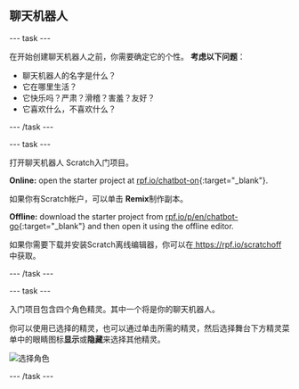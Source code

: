 ## 聊天机器人

\--- task \---

在开始创建聊天机器人之前，你需要确定它的个性。 **考虑以下问题**：

+ 聊天机器人的名字是什么？
+ 它在哪里生活？
+ 它快乐吗？严肃？滑稽？害羞？友好？
+ 它喜欢什么，不喜欢什么？

\--- /task \---

\--- task \---

打开聊天机器人 Scratch入门项目。

**Online:** open the starter project at [rpf.io/chatbot-on](https://rpf.io/chatbot-on){:target="_blank"}.

如果你有Scratch帐户，可以单击 **Remix**制作副本。

**Offline:** download the starter project from [rpf.io/p/en/chatbot-go](https://rpf.io/p/en/chatbot-go){:target="_blank"} and then open it using the offline editor.

如果你需要下载并安装Scratch离线编辑器，你可以在[ https://rpf.io/scratchoff ](rpf.io/scratchoff)中获取。

\--- /task \---

\--- task \---

入门项目包含四个角色精灵。其中一个将是你的聊天机器人。

你可以使用已选择的精灵，也可以通过单击所需的精灵，然后选择舞台下方精灵菜单中的眼睛图标**显示**或**隐藏**来选择其他精灵。

![选择角色](images/chatbot-characters.png)

\--- /task \---